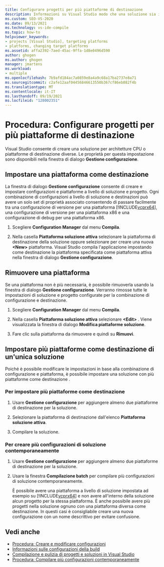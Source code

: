 ```yaml
---
title: Configurare progetti per più piattaforme di destinazione
description: Informazioni su Visual Studio modo che una soluzione sia in grado di avere come destinazione diverse architetture della CPU, o piattaforme, contemporaneamente.
ms.custom: SEO-VS-2020
ms.date: 09/13/2021
ms.technology: vs-ide-compile
ms.topic: how-to
helpviewer_keywords:
- projects [Visual Studio], targeting platforms
- platforms, changing target platforms
ms.assetid: affa2392-7aed-45ac-9ffa-1d8e0496d590
author: ghogen
ms.author: ghogen
manager: jmartens
ms.workload:
- multiple
ms.openlocfilehash: 7b9afd184ac7a0859e8a4a9c68a17ba2737e8a71
ms.sourcegitcommit: c2afe12aaf04456846613550b367cf86eb082f4b
ms.translationtype: MT
ms.contentlocale: it-IT
ms.lasthandoff: 09/19/2021
ms.locfileid: "128002351"
---
```

# <a name="how-to-configure-projects-to-target-multiple-platforms"></a>Procedura: Configurare progetti per più piattaforme di destinazione

Visual Studio consente di creare una soluzione per architetture CPU o piattaforme di destinazione diverse. Le proprietà per questa impostazione sono disponibili nella finestra di dialogo **Gestione configurazione**.

## <a name="target-a-platform"></a>Impostare una piattaforma come destinazione

La finestra di dialogo **Gestione configurazione** consente di creare e impostare configurazioni e piattaforme a livello di soluzione e progetto. Ogni combinazione di configurazioni a livello di soluzione e destinazioni può avere un solo set di proprietà associato consentendo di passare facilmente tra una configurazione di versione per una piattaforma [!INCLUDE[vcprx64](../extensibility/internals/includes/vcprx64_md.md)], una configurazione di versione per una piattaforma x86 e una configurazione di debug per una piattaforma x86.

1. Scegliere **Configuration Manager** dal menu **Compila**.

2. Nella casella **Piattaforma soluzione attiva** selezionare la piattaforma di destinazione della soluzione oppure selezionare per creare una nuova **\<New>** piattaforma. Visual Studio compila l'applicazione impostando come destinazione la piattaforma specificata come piattaforma attiva nella finestra di dialogo **Gestione configurazione**.

## <a name="remove-a-platform"></a>Rimuovere una piattaforma

Se una piattaforma non è più necessaria, è possibile rimuoverla usando la finestra di dialogo **Gestione configurazione**. Verranno rimosse tutte le impostazioni di soluzione e progetto configurate per la combinazione di configurazione e destinazione.

1. Scegliere **Configuration Manager** dal menu **Compila**.

2. Nella casella **Piattaforma soluzione attiva** selezionare **\<Edit>** . Viene visualizzata la finestra di dialogo **Modifica piattaforme soluzione**.

3. Fare clic sulla piattaforma da rimuovere e quindi su **Rimuovi**.

## <a name="target-multiple-platforms-with-one-solution"></a>Impostare più piattaforme come destinazione di un'unica soluzione

Poiché è possibile modificare le impostazioni in base alla combinazione di configurazione e piattaforma, è possibile impostare una soluzione con più piattaforme come destinazione .

### <a name="to-target-multiple-platforms"></a>Per impostare più piattaforme come destinazione

1. Usare **Gestione configurazione** per aggiungere almeno due piattaforme di destinazione per la soluzione.

2. Selezionare la piattaforma di destinazione dall'elenco **Piattaforma soluzione attiva**.

3. Compilare la soluzione.

### <a name="to-build-multiple-solution-configurations-at-once"></a>Per creare più configurazioni di soluzione contemporaneamente

1. Usare **Gestione configurazione** per aggiungere almeno due piattaforme di destinazione per la soluzione.

2. Usare la finestra **Compilazione batch** per compilare più configurazioni di soluzione contemporaneamente.

   È possibile avere una piattaforma a livello di soluzione impostata ad esempio su [!INCLUDE[vcprx64](../extensibility/internals/includes/vcprx64_md.md)] e non avere all'interno della soluzione alcun progetto per la stessa piattaforma. È anche possibile avere più progetti nella soluzione ognuno con una piattaforma diversa come destinazione. In questi casi è consigliabile creare una nuova configurazione con un nome descrittivo per evitare confusione.

## <a name="see-also"></a>Vedi anche

- [Procedura: Creare e modificare configurazioni](../ide/how-to-create-and-edit-configurations.md)
- [Informazioni sulle configurazioni della build](../ide/understanding-build-configurations.md)
- [Compilazione e pulizia di progetti e soluzioni in Visual Studio](../ide/building-and-cleaning-projects-and-solutions-in-visual-studio.md)
- [Procedura: Compilare più configurazioni contemporaneamente](how-to-build-multiple-configurations-simultaneously.md)